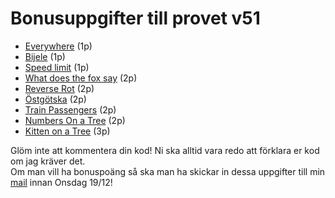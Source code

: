 # Bonusuppgifter till provet v51

* [Everywhere](https://open.kattis.com/problems/everywhere) (1p)
* [Bijele](https://open.kattis.com/problems/bijele) (1p)
* [Speed limit](https://open.kattis.com/problems/speedlimit) (1p)
* [What does the fox say](https://open.kattis.com/problems/whatdoesthefoxsay) (2p)
* [Reverse Rot](https://open.kattis.com/problems/reverserot) (2p)
* [Östgötska](https://open.kattis.com/problems/ostgotska) (2p)
* [Train Passengers](https://open.kattis.com/problems/trainpassengers) (2p)
* [Numbers On a Tree](https://open.kattis.com/problems/numbertree) (2p)
* [Kitten on a Tree](https://open.kattis.com/problems/kitten) (3p)

Glöm inte att kommentera din kod! Ni ska alltid vara redo att förklara er kod om jag kräver det.<br>
Om man vill ha bonuspoäng så ska man ha skickar in dessa uppgifter till min [mail](mailto:joakim.ohlsson@ntig.se) innan Onsdag 19/12!
